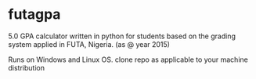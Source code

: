 # futagpa
5.0 GPA calculator written in python for students 
based on the grading system applied in FUTA, Nigeria. (as @ year 2015)

Runs on Windows and Linux OS.
clone repo as applicable to your machine distribution

